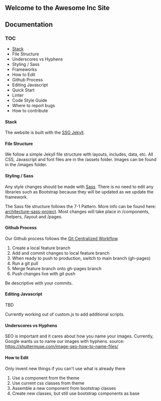 ## Welcome to the Awesome Inc Site

## Documentation

### TOC

 - [Stack]("#stack")
 - File Structure
 - Underscores vs Hyphens
 - Styling / Sass
 - Frameworks
 - How to Edit
 - Github Process
 - Editing Javascript
 - Quick Start
 - Linter
 - Code Style Guide
 - Where to report bugs
 - How to contribute


#### Stack

The website is built with the [SSG Jekyll](https://jekyllrb.com/).

#### File Structure

We follow a simple Jekyll file structure with layouts, includes, data, etc. All CSS, Javascript and font files are in the /assets folder. Images can be found in the /images folder.

#### Styling / Sass

Any style changes should be made with [Sass](https://sass-lang.com/).  There is no need to edit any libraries such as Bootstrap because they will be updated as we update the framework.

The Sass file structure follows the 7-1 Pattern. More info can be found here: [architecture-sass-project](https://www.sitepoint.com/architecture-sass-project/). Most changes will take place in /components, /helpers, /layout and /pages. 

#### Github Process

Our Github process follows the [Git Centralized Workflow](https://www.atlassian.com/git/tutorials/comparing-workflows#centralized-workflow).

1. Create a local feature branch
2. Add and commit changes to local feature branch
3. When ready to push to production, switch to main branch (gh-pages)
4. Run a git pull
5. Merge feature branch onto gh-pages branch
6. Push changes live with git push

Be descriptive with your commits. 

#### Editing Javascript

TBD

Currently working out of custom.js to add additional scripts.

#### Underscores vs Hyphens

SEO is important and it cares about how you name your images. Currently, Google wants us to name our images with hyphens.
source: https://shuttermuse.com/image-seo-how-to-name-files/

#### How to Edit

Only invent new things if you can't use what is already there

1. Use a component from the theme
2. Use current css classes from theme
3. Assemble a new component from bootstrap classes
4. Create new classes, but still use bootstrap components as base




